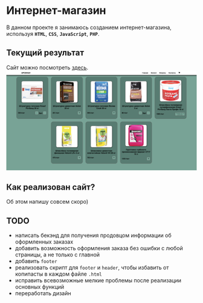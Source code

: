 # **Интернет-магазин**
В данном проекте я занимаюсь созданием интернет-магазина, используя **`HTML`**, **`CSS`**, **`JavaScript`**, **`PHP`**.

## **Текущий результат**
Сайт можно посмотреть [здесь](http://arsenal-building.ru).
![Screenshot](README_files/Building_website.png)

## **Как реализован сайт?**

Об этом напишу совсем скоро)

## **TODO**

+ написать бекэнд для получения продовцом информации об оформленных заказах
+ добавить возможность оформления заказа без ошибки с любой страницы, а не только с главной
+ добавить `footer`
+ реализовать скрипт для `footer` и `header`, чтобы избавить от копипасты в каждом файле `.html`
+ исправить всевозможные мелкие проблемы после реализации основных функций
+ переработать дизайн

